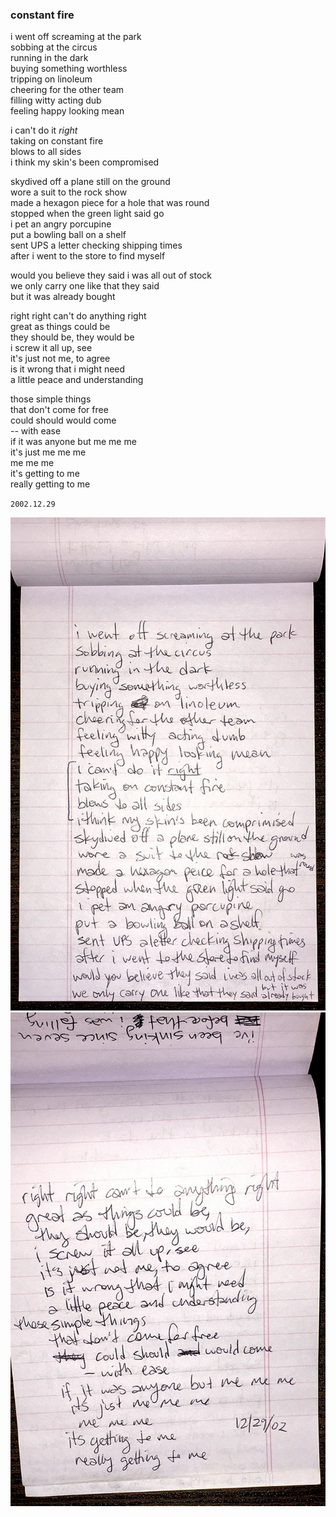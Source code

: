 ### constant fire

i went off screaming at the park \
sobbing at the circus \
running in the dark \
buying something worthless \
tripping on linoleum \
cheering for the other team \
filling witty acting dub \
feeling happy looking mean

i can't do it _right_ \
taking on constant fire \
blows to all sides \
i think my skin's been compromised

skydived off a plane still on the ground \
wore a suit to the rock show \
made a hexagon piece for a hole that was round \
stopped when the green light said go \
i pet an angry porcupine \
put a bowling ball on a shelf \
sent UPS a letter checking shipping times \
after i went to the store to find myself

would you believe they said i was all out of stock \
we only carry one like that they said \
but it was already bought

right right can't do anything right \
great as things could be \
they should be, they would be \
i screw it all up, see \
it's just not me, to agree \
is it wrong that i might need \
a little peace and understanding

those simple things \
that don't come for free \
could should would come \
 -- with ease \
if it was anyone but me me me \
it's just me me me \
me me me \
it's getting to me \
really getting to me

`2002.12.29`

![image](09.constant-fire.jpg)
![image](09b.constant-fire.jpg)
